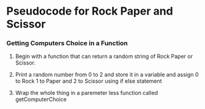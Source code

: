 # Pseudocode for Rock Paper and Scissor

### Getting Computers Choice in a Function

1. Begin with a function that can return a random string of Rock Paper or Scissor.

2. Print a random number from 0 to 2 and store it in a variable and assign 0 to Rock 1 to Paper and 2 to Scissor using if else statement

3. Wrap the whole thing in a paremeter less function called getComputerChoice
